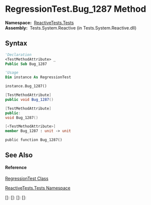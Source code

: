 # RegressionTest.Bug\_1287 Method

**Namespace:**  [ReactiveTests.Tests](ReactiveTests.Tests\ReactiveTests.Tests.md)  
**Assembly:**  Tests.System.Reactive (in Tests.System.Reactive.dll)

## Syntax

```vb
'Declaration
<TestMethodAttribute> _
Public Sub Bug_1287
```

```vb
'Usage
Dim instance As RegressionTest

instance.Bug_1287()
```

```csharp
[TestMethodAttribute]
public void Bug_1287()
```

```c++
[TestMethodAttribute]
public:
void Bug_1287()
```

```fsharp
[<TestMethodAttribute>]
member Bug_1287 : unit -> unit 
```

```jscript
public function Bug_1287()
```

## See Also

#### Reference

[RegressionTest Class](RegressionTest\RegressionTest.md)

[ReactiveTests.Tests Namespace](ReactiveTests.Tests\ReactiveTests.Tests.md)

[]: 
[]: 
[]: 
[]: 